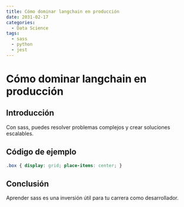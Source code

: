 ```yaml
---
title: Cómo dominar langchain en producción
date: 2031-02-17
categories:
  - Data Science
tags:
  - sass
  - python
  - jest
---
```


# Cómo dominar langchain en producción

## Introducción

Con sass, puedes resolver problemas complejos y crear soluciones escalables.

## Código de ejemplo

```css
.box { display: grid; place-items: center; }
```

## Conclusión

Aprender sass es una inversión útil para tu carrera como desarrollador.